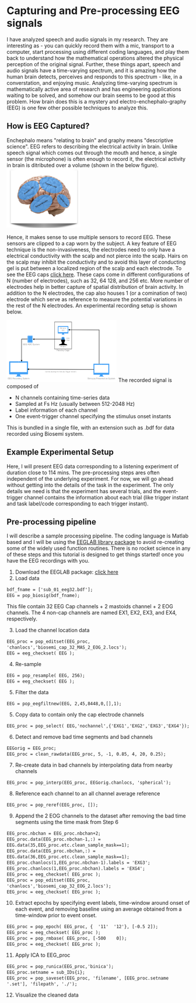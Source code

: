 # Capturing and Pre-processing EEG signals
I have analyzed speech and audio signals in my research. They are interesting as - you can quickly record them with a mic, transport to a computer, start processing using different coding languages, and play them back to understand how the mathematical operations altered the physical perception of the original signal. Further, these things apart, speech and audio signals have a time-varying spectrum, and it is amazing how the human brain detects, perceives and responds to this spectrum - like, in a converstation, and enjoying music. Analyzing time-varying spectrum is mathematically active area of research and has engineering applications waiting to be solved, and somehow our brain seems to be good at this problem. How brain does this is a mystery and electro-enchephalo-graphy (EEG) is one few other possible techniques to analyze this.

## How is EEG Captured?
Enchephalo means "relating to brain" and graphy means "descriptive science". EEG refers to describing the electrical activity in brain. Unlike speech signal which comes out through the mouth and hence, a single sensor (the microphone) is often enough to record it, the electrical activity in brain is ditributed over a volume (shown in the below figure).
<img src="https://github.com/neerajww/aeps/blob/master/media/images/illstration_brain_areas.png" width="40%">

Hence, it makes sense to use multiple sensors to record EEG. These sensors are clipped to a cap worn by the subject. A key feature of EEG technique is the non-invasiveness, the electrodes need to only have a electrical conductivity with the scalp and not pierce into the scalp. Hairs on the scalp may inhibit the conductivity and to avoid this layer of conducting gel is put between a localized region of the scalp and each electrode. To see the EEG caps [click here](https://www.google.com/search?q=eeg+cap&source=lnms&tbm=isch&sa=X&ved=0ahUKEwjI376Y0vPhAhXMmuAKHamOCm4Q_AUIDygC&biw=2133&bih=1032#imgrc=_). These caps come in different configurations of N (number of electrodes), such as 32, 64 128, and 256 etc. More number of electrodes help in better capture of spatial distribution of brain activity. In addition to the N electrodes, the cap also houses 1 (or a comination of two) electrode which serve as reference to measure the potential variations in the rest of the N electrodes. An experimental recording setup is shown below.

<img src="https://github.com/neerajww/aeps/blob/master/media/images/illustration_eeg_expt.png" width="60%">
The recorded signal is composed of

- N channels containing time-series data 
- Sampled at Fs Hz (usually between 512-2048 Hz)
- Label information of each channel
- One event-trigger channel specifying the stimulus onset instants

This is bundled in a single file, with an extension such as .bdf for data recorded using Biosemi system.

## Example Experimental Setup
Here, I will present EEG data corresponding to a listening experiment of duration close to 114 mins. The pre-processing steps ares often independent of the underlying experiment. For now, we will go ahead without getting into the details of the task in the experiment. The only details we need is that the experiment has several trials, and the event-trigger channel contains the information about each trial (like trigger instant and task label/code corresponding to each trigger instant).

## Pre-processing pipeline
I will describe a sample processing pipeline. The coding language is Matlab based and I will be using the [EEGLAB library package](https://sccn.ucsd.edu/eeglab/index.php) to avoid re-creating some of the widely used function routines. There is no rocket science in any of these steps and this tutorial is designed to get things started! once you have the EEG recordings with you.

1. Download the EEGLAB package: [click here](https://github.com/sccn/eeglab)
2. Load data
```
bdf_fname = ['sub_01_eeg32.bdf']; 
EEG = pop_biosig(bdf_fname);
```
This file contain 32 EEG Cap channels + 2 mastoids channel + 2 EOG channels. The 4 non-cap channels are named EX1, EX2, EX3, and EX4, respectively.

3. Load the channel location data
```
EEG_proc = pop_editset(EEG_proc, 'chanlocs','biosemi_cap_32_MAS_2_EOG_2.locs');
EEG = eeg_checkset( EEG );
```
4. Re-sample
```
EEG = pop_resample( EEG, 256);
EEG = eeg_checkset( EEG );
```    
5. Filter the data
```
EEG = pop_eegfiltnew(EEG, 2,45,8448,0,[],1);
```
5. Copy data to contain only the cap electrode channels
```
EEG_proc = pop_select( EEG,'nochannel',{'EXG1','EXG2','EXG3','EXG4'});
```
6. Detect and remove bad time segments and bad channels
```
EEGorig = EEG_proc;
EEG_proc = clean_rawdata(EEG_proc, 5, -1, 0.85, 4, 20, 0.25);
```
7. Re-create data in bad channels by interpolating data from nearby channels
```
EEG_proc = pop_interp(EEG_proc, EEGorig.chanlocs, 'spherical');
```
8. Reference each channel to an all channel average reference
```
EEG_proc = pop_reref(EEG_proc, []);
```
9. Append the 2 EOG channels to the dataset after removing the bad time segments using the time mask from Step 6
```
EEG_proc.nbchan = EEG_proc.nbchan+2;
EEG_proc.data(EEG_proc.nbchan-1,:) = EEG.data(35,EEG_proc.etc.clean_sample_mask==1);
EEG_proc.data(EEG_proc.nbchan,:) = EEG.data(36,EEG_proc.etc.clean_sample_mask==1);
EEG_proc.chanlocs(1,EEG_proc.nbchan-1).labels = 'EXG3';
EEG_proc.chanlocs(1,EEG_proc.nbchan).labels = 'EXG4';
EEG_proc = eeg_checkset( EEG_proc );
EEG_proc = pop_editset(EEG_proc, 'chanlocs','biosemi_cap_32_EOG_2.locs');
EEG_proc = eeg_checkset( EEG_proc );
```
10. Extract epochs by specifying event labels, time-window around onset of each event, and removing baseline using an average obtained from a time-window prior to event onset. 
```
EEG_proc = pop_epoch( EEG_proc, {  '11'  '12'}, [-0.5 2]);
EEG_proc = eeg_checkset( EEG_proc );
EEG_proc = pop_rmbase( EEG_proc, [-500    0]);
EEG_proc = eeg_checkset( EEG_proc );
```
11. Apply ICA to EEG_proc
```
EEG_proc = pop_runica(EEG_proc,'binica');
EEG_proc.setname = sub_IDs{i};
EEG_proc = pop_saveset(EEG_proc, 'filename', [EEG_proc.setname '.set'], 'filepath', './');
```
12. Visualize the cleaned data

